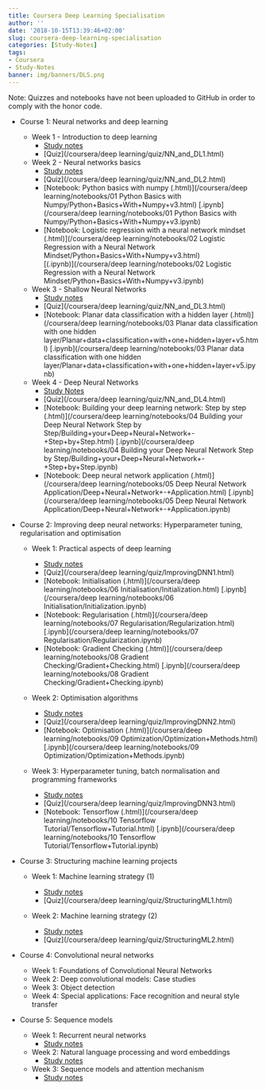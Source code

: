 ```yaml
---
title: Coursera Deep Learning Specialisation
author: ''
date: '2018-10-15T13:39:46+02:00'
slug: coursera-deep-learning-specialisation
categories: [Study-Notes]
tags: 
- Coursera
- Study-Notes
banner: img/banners/DLS.png
---
```




Note: Quizzes and notebooks have not been uploaded to GitHub in order to comply with the honor code.

* Course 1: Neural networks and deep learning
    * Week 1 -  Introduction to deep learning
        * [Study notes](/blog/2018/10/15/2018-10-15-neural-networks-and-deep-learning#week1)
        * [Quiz](/coursera/deep learning/quiz/NN_and_DL1.html)
    * Week 2 - Neural networks basics   
        * [Study notes](/blog/2018/10/15/2018-10-15-neural-networks-and-deep-learning#week2)
        * [Quiz](/coursera/deep learning/quiz/NN_and_DL2.html)
        * [Notebook: Python basics with numpy (.html)](/coursera/deep learning/notebooks/01 Python Basics with Numpy/Python+Basics+With+Numpy+v3.html) [.ipynb](/coursera/deep learning/notebooks/01 Python Basics with Numpy/Python+Basics+With+Numpy+v3.ipynb)
        * [Notebook: Logistic regression with a neural network mindset (.html)](/coursera/deep learning/notebooks/02 Logistic Regression with a Neural Network Mindset/Python+Basics+With+Numpy+v3.html)        
        [(.ipynb)](/coursera/deep learning/notebooks/02 Logistic Regression with a Neural Network Mindset/Python+Basics+With+Numpy+v3.ipynb)
    * Week 3 - Shallow Neural Networks
        * [Study notes](/blog/2018/10/15/2018-10-15-neural-networks-and-deep-learning#week3)
        * [Quiz](/coursera/deep learning/quiz/NN_and_DL3.html)
        * [Notebook: Planar data classification with a hidden layer (.html)](/coursera/deep learning/notebooks/03 Planar data classification with one hidden layer/Planar+data+classification+with+one+hidden+layer+v5.html) [.ipynb](/coursera/deep learning/notebooks/03 Planar data classification with one hidden layer/Planar+data+classification+with+one+hidden+layer+v5.ipynb)
    * Week 4 - Deep Neural Networks
        * [Study Notes](/blog/2018/10/15/2018-10-15-neural-networks-and-deep-learning#week4)
        * [Quiz](/coursera/deep learning/quiz/NN_and_DL4.html)
        * [Notebook: Building your deep learning network: Step by step (.html)](/coursera/deep learning/notebooks/04 Building your Deep Neural Network Step by Step/Building+your+Deep+Neural+Network+-+Step+by+Step.html) [.ipynb](/coursera/deep learning/notebooks/04 Building your Deep Neural Network Step by Step/Building+your+Deep+Neural+Network+-+Step+by+Step.ipynb)
        * [Notebook: Deep neural network application (.html)](/coursera/deep learning/notebooks/05 Deep Neural Network Application/Deep+Neural+Network+-+Application.html) [.ipynb](/coursera/deep learning/notebooks/05 Deep Neural Network Application/Deep+Neural+Network+-+Application.ipynb)
        
* Course 2: Improving deep neural networks: Hyperparameter tuning, regularisation and optimisation
    * Week 1: Practical aspects of deep learning
        * [Study notes](/blog/2018/12/07/2018-12-07-improving-deep-learning-networks#week1)
        * [Quiz](/coursera/deep learning/quiz/ImprovingDNN1.html)
        * [Notebook: Initialisation (.html)](/coursera/deep learning/notebooks/06 Initialisation/Initialization.html) [.ipynb](/coursera/deep learning/notebooks/06 Initialisation/Initialization.ipynb)
        * [Notebook: Regularisation (.html)](/coursera/deep learning/notebooks/07 Regularisation/Regularization.html) [.ipynb](/coursera/deep learning/notebooks/07 Regularisation/Regularization.ipynb)
        * [Notebook: Gradient Checking (.html)](/coursera/deep learning/notebooks/08 Gradient Checking/Gradient+Checking.html) [.ipynb](/coursera/deep learning/notebooks/08 Gradient Checking/Gradient+Checking.ipynb)
        
    * Week 2: Optimisation algorithms
        * [Study notes](/blog/2018/12/07/2018-12-07-improving-deep-learning-networks#week2)
        * [Quiz](/coursera/deep learning/quiz/ImprovingDNN2.html)
        * [Notebook: Optimisation (.html)](/coursera/deep learning/notebooks/09 Optimization/Optimization+Methods.html) [.ipynb](/coursera/deep learning/notebooks/09 Optimization/Optimization+Methods.ipynb)
        
    * Week 3: Hyperparameter tuning, batch normalisation and programming frameworks
        * [Study notes](/blog/2018/12/07/2018-12-07-improving-deep-learning-networks#week3)
        * [Quiz](/coursera/deep learning/quiz/ImprovingDNN3.html)
        * [Notebook: Tensorflow (.html)](/coursera/deep learning/notebooks/10 Tensorflow Tutorial/Tensorflow+Tutorial.html) [.ipynb](/coursera/deep learning/notebooks/10 Tensorflow Tutorial/Tensorflow+Tutorial.ipynb)
           
    
* Course 3: Structuring machine learning projects
    * Week 1: Machine learning strategy (1)
        * [Study notes](/blog/2019/01/21/2019-01-21-structuring-machine-learning-projects#week1)
        * [Quiz](/coursera/deep learning/quiz/StructuringML1.html)
      
    * Week 2: Machine learning strategy (2)
        * [Study notes](/blog/2019/01/21/2019-01-21-structuring-machine-learning-projects#week2)
        * [Quiz](/coursera/deep learning/quiz/StructuringML2.html)

* Course 4: Convolutional neural networks
    * Week 1: Foundations of Convolutional Neural Networks
    * Week 2: Deep convolutional models: Case studies
    * Week 3: Object detection
    * Week 4: Special applications: Face recognition and neural style transfer

* Course 5: Sequence models
    * Week 1: Recurrent neural networks
        * [Study notes](/blog/2019/03/04/2019-03-04-sequence-models#week1)
    * Week 2: Natural language processing and word embeddings
        * [Study notes](/blog/2019/03/04/2019-03-04-sequence-models#week2)
    * Week 3: Sequence models and attention mechanism
        * [Study notes](/blog/2019/03/04/2019-03-04-sequence-models#week3)